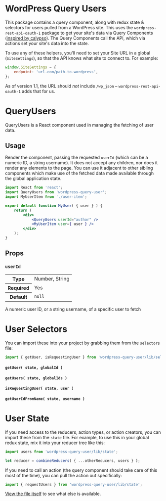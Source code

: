 WordPress Query Users
=====================

This package contains a query component, along with redux state & selectors for users pulled from a WordPress site. This uses the `wordpress-rest-api-oauth-1` package to get your site's data via Query Components ([inspired by calypso](https://github.com/Automattic/wp-calypso/blob/master/docs/our-approach-to-data.md#query-components)). The Query Components call the API, which via actions set your site's data into the state.

To use any of these helpers, you'll need to set your Site URL in a global (`SiteSettings`), so that the API knows what site to connect to. For example:

```js
window.SiteSettings = {
	endpoint: 'url.com/path-to-wordpress',
};
```

As of version 1.1, the URL should _not_ include `/wp_json` – `wordpress-rest-api-oauth-1` adds that for us.

QueryUsers
==========

QueryUsers is a React component used in managing the fetching of user data.

## Usage

Render the component, passing the requested `userId` (which can be a numeric ID, a string username). It does not accept any children, nor does it render any elements to the page. You can use it adjacent to other sibling components which make use of the fetched data made available through the global application state.

```jsx
import React from 'react';
import QueryUsers from 'wordpress-query-user';
import MyUserItem from './user-item';

export default function MyUser( { user } ) {
	return (
		<div>
			<QueryUsers userId="author" />
			<MyUserItem user={ user } />
		</div>
	);
}
```

## Props

### `userId`

<table>
	<tr><th>Type</th><td>Number, String</td></tr>
	<tr><th>Required</th><td>Yes</td></tr>
	<tr><th>Default</th><td><code>null</code></td></tr>
</table>

A numeric user ID, or a string username, of a specific user to fetch

User Selectors
==============

You can import these into your project by grabbing them from the `selectors` file:

```jsx
import { getUser, isRequestingUser } from 'wordpress-query-user/lib/selectors';
```

#### `getUser( state, globalId )`

#### `getUsers( state, globalIds )`

#### `isRequestingUser( state, user )`

#### `getUserIdFromName( state, username )`

User State
==========

If you need access to the reducers, action types, or action creators, you can import these from the `state` file. For example, to use this in your global redux state, mix it into your reducer tree like this:

```jsx
import users from 'wordpress-query-user/lib/state';

let reducer = combineReducers( { ...otherReducers, users } );
```

If you need to call an action (the query component should take care of this most of the time), you can pull the action out specifically:

```jsx
import { requestUsers } from 'wordpress-query-user/lib/state';
```

[View the file itself](src/state.js) to see what else is available.
